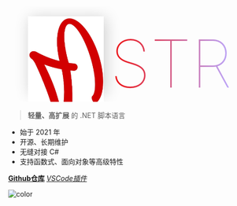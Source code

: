 <div>
    <div class="middle-block">
        <div id="logo"> 
            <img src = "str-logo-ssz.png" alt = "str-logo">
        </div>
        <div id="text">STR</div>
    </div>
    <style>
        .middle-block {
            display: inline-block;
            overflow: hidden; zoom: 1;
        }
        #logo {
            margin: 20px 0 20px 40px;
            width: min(160px, 16vw);
            height: min(160px, 16vw);
            float: left;
            background-image: linear-gradient(135deg, #fba, #fff);
            box-shadow: 4px 4px 28px #ccc;
        }
        #box-a {
            width: min(160px, 16vw);
            height: min(160px, 16vw);
            background-image: linear-gradient(135deg, #0aa, #bfa);
        }
        #box-b {
            width: 48.5%;
            height: 48.5%;
            background-color: #fff;
            transform: rotate(45deg) translate(120%, 0);
            box-shadow: inset 4px 0 16px #ccc;
        }
        #text {
            float: left;
            height: min(160px, 16vw);
            margin: 20px 40px 20px .1em;
            font-weight: lighter;
            font-size: min(140px, 14vw);
            line-height: min(200px, 20vw);
            vertical-align: bottom;
            background-image: linear-gradient(90deg, #e11, #baf);
            -webkit-background-clip: text;
            -webkit-text-fill-color: transparent;
        }
    </style>
</div>

> **轻量、高扩展** 的 .NET 脚本语言

+ 始于 2021 年
+ 开源、长期维护
+ 无缝对接 C#
+ 支持函数式、面向对象等高级特性

[**Github仓库**](https://github.com/kula-lang/kula)
[*VSCode插件*](https://github.com/kula-lang/Kula-Diana)

![color](#fff)